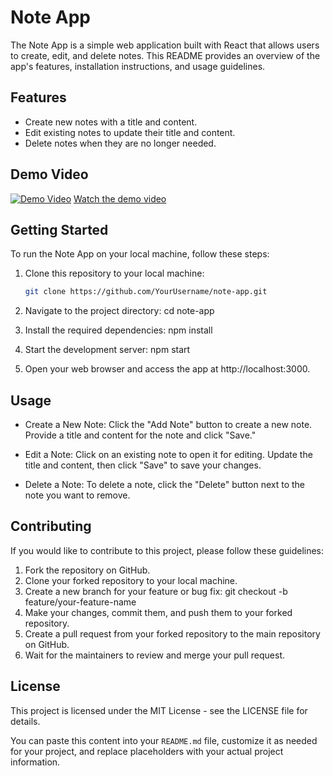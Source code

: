 # Note App

The Note App is a simple web application built with React that allows users to create, edit, and delete notes. This README provides an overview of the app's features, installation instructions, and usage guidelines.

## Features

- Create new notes with a title and content.
- Edit existing notes to update their title and content.
- Delete notes when they are no longer needed.

## Demo Video
[![Demo Video](https://img.youtube.com/vi/m0EhA3usbT8/0.jpg)](https://youtu.be/m0EhA3usbT8)
[Watch the demo video](https://youtu.be/m0EhA3usbT8)

## Getting Started

To run the Note App on your local machine, follow these steps:

1. Clone this repository to your local machine:
   ```bash
   git clone https://github.com/YourUsername/note-app.git

2. Navigate to the project directory:
   cd note-app

3. Install the required dependencies:
   npm install

4. Start the development server:
   npm start

5. Open your web browser and access the app at http://localhost:3000.

## Usage

- Create a New Note: Click the "Add Note" button to create a new note. Provide a title and content for the note and click "Save."

- Edit a Note: Click on an existing note to open it for editing. Update the title and content, then click "Save" to save your changes.

- Delete a Note: To delete a note, click the "Delete" button next to the note you want to remove.

## Contributing

If you would like to contribute to this project, please follow these guidelines:

1. Fork the repository on GitHub.
2. Clone your forked repository to your local machine.
3. Create a new branch for your feature or bug fix: git checkout -b feature/your-feature-name
4. Make your changes, commit them, and push them to your forked repository.
5. Create a pull request from your forked repository to the main repository on GitHub.
6. Wait for the maintainers to review and merge your pull request.

## License

This project is licensed under the MIT License - see the LICENSE file for details.

You can paste this content into your `README.md` file, customize it as needed for your project, and replace placeholders with your actual project information.
